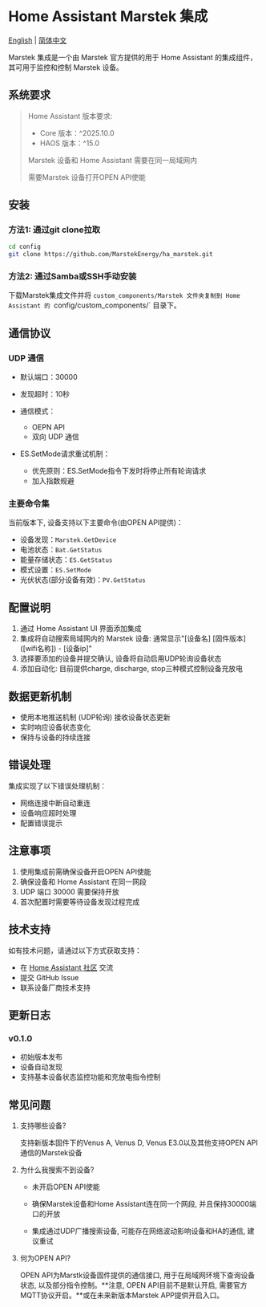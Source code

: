 # Home Assistant Marstek 集成

[English](./README.md) | [简体中文](./doc/README_zh.md)

Marstek 集成是一个由 Marstek 官方提供的用于 Home Assistant 的集成组件，其可用于监控和控制 Marstek 设备。

## 系统要求

> Home Assistant 版本要求:
>
> - Core 版本：^2025.10.0
> - HAOS 版本：^15.0
>
> Marstek 设备和 Home Assistant 需要在同一局域网内
>
> 需要Marstek 设备打开OPEN API使能

## 安装

### 方法1: 通过git clone拉取

```bash
cd config
git clone https://github.com/MarstekEnergy/ha_marstek.git
```

### 方法2: 通过Samba或SSH手动安装

下载Marstek集成文件并将 `custom_components/Marstek 文件夹复制到 Home Assistant 的 `config/custom_components/` 目录下。

## 通信协议

### UDP 通信
- 默认端口：30000
- 发现超时：10秒
- 通信模式：
  - OEPN API
  - 双向 UDP 通信

- ES.SetMode请求重试机制：
  - 优先原则：ES.SetMode指令下发时将停止所有轮询请求
  - 加入指数规避


### 主要命令集

当前版本下, 设备支持以下主要命令(由OPEN API提供)：

- 设备发现：`Marstek.GetDevice`
- 电池状态：`Bat.GetStatus`
- 能量存储状态：`ES.GetStatus`
- 模式设置：`ES.SetMode`
- 光伏状态(部分设备有效)：`PV.GetStatus`


## 配置说明

1. 通过 Home Assistant UI 界面添加集成
2. 集成将自动搜索局域网内的 Marstek 设备: 通常显示"[设备名] [固件版本] ([wifi名称]) - [设备ip]"
3. 选择要添加的设备并提交确认, 设备将自动启用UDP轮询设备状态
4. 添加自动化: 目前提供charge, discharge, stop三种模式控制设备充放电

## 数据更新机制

- 使用本地推送机制 (UDP轮询) 接收设备状态更新
- 实时响应设备状态变化
- 保持与设备的持续连接

## 错误处理

集成实现了以下错误处理机制：

- 网络连接中断自动重连
- 设备响应超时处理
- 配置错误提示

## 注意事项

1. 使用集成前需确保设备开启OPEN API使能
2. 确保设备和 Home Assistant 在同一网段
3. UDP 端口 30000 需要保持开放
4. 首次配置时需要等待设备发现过程完成

## 技术支持

如有技术问题，请通过以下方式获取支持：

- 在 [Home Assistant 社区](https://community.home-assistant.io/) 交流
- 提交 GitHub Issue
- 联系设备厂商技术支持

## 更新日志

### v0.1.0 
- 初始版本发布
- 设备自动发现
- 支持基本设备状态监控功能和充放电指令控制

## 常见问题

1. 支持哪些设备?

   支持新版本固件下的Venus A, Venus D, Venus E3.0以及其他支持OPEN API通信的Marstek设备

2. 为什么我搜索不到设备?

   - 未开启OPEN API使能

   - 确保Marstek设备和Home Assistant连在同一个网段, 并且保持30000端口的开放
   - 集成通过UDP广播搜索设备, 可能存在网络波动影响设备和HA的通信, 建议重试

3. 何为OPEN API?

   OPEN API为Marstk设备固件提供的通信接口, 用于在局域网环境下查询设备状态, 以及部分指令控制。**注意, OPEN API目前不是默认开启, 需要官方MQTT协议开启。**或在未来新版本Marstek APP提供开启入口。
